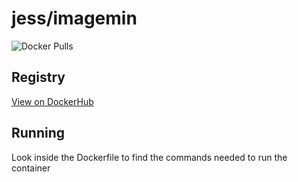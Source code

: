 # jess/imagemin

![Docker Pulls](https://img.shields.io/docker/pulls/jess/imagemin)



## Registry

[View on DockerHub](https://hub.docker.com/r/jess/imagemin)

## Running

Look inside the Dockerfile to find the commands needed to run the container
